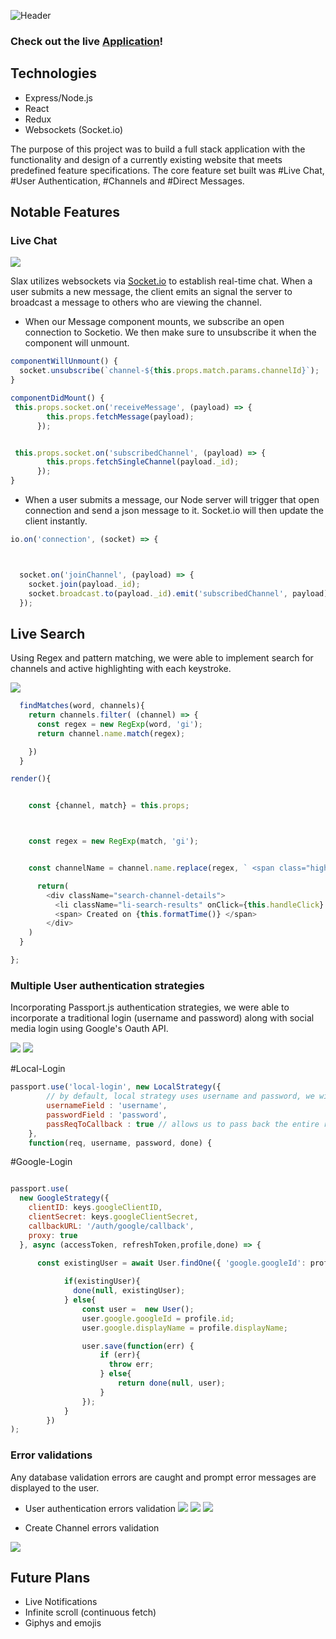 ![Header](http://res.cloudinary.com/dbtepon6n/image/upload/v1525737039/header.png)

### Check out the live [Application](http://slax.us)!

## Technologies

* Express/Node.js
* React
* Redux
* Websockets (Socket.io)

The purpose of this project was to build a full stack application with the functionality and design of a currently existing website that meets predefined feature specifications. The core feature set built was #Live Chat, #User Authentication, #Channels and #Direct Messages.

## Notable Features

### Live Chat

<img src='http://res.cloudinary.com/dbtepon6n/image/upload/v1525735040/livechat.gif' />

Slax utilizes websockets via [Socket.io](https://socket.io/) to establish real-time chat. When a user submits a new message, the client emits an signal the server to broadcast a message to others who are viewing the channel.

* When our Message component mounts, we subscribe an open connection to Socketio. We then make sure to unsubscribe it when the component will unmount.

```javascript
componentWillUnmount() {
  socket.unsubscribe(`channel-${this.props.match.params.channelId}`);
}

componentDidMount() {
 this.props.socket.on('receiveMessage', (payload) => {
        this.props.fetchMessage(payload);
      });


 this.props.socket.on('subscribedChannel', (payload) => {
        this.props.fetchSingleChannel(payload._id);
      });
}
```
* When a user submits a message, our Node server will trigger that open connection and send a json message to it. Socket.io will then update the client instantly.

```javascript
io.on('connection', (socket) => {



  socket.on('joinChannel', (payload) => {
    socket.join(payload._id);
    socket.broadcast.to(payload._id).emit('subscribedChannel', payload);
  });


```

## Live Search
Using Regex and pattern matching, we were able to implement search for channels and active highlighting with each keystroke.

<img src='http://res.cloudinary.com/dbtepon6n/image/upload/v1525734577/livesearch.gif' />

```javascript
  findMatches(word, channels){
    return channels.filter( (channel) => {
      const regex = new RegExp(word, 'gi');
      return channel.name.match(regex);

    })
  }


```

```javascript
render(){


    const {channel, match} = this.props;



    const regex = new RegExp(match, 'gi');


    const channelName = channel.name.replace(regex, ` <span class="highlight-name"> ${match} </span>`);

      return(
        <div className="search-channel-details">
          <li className="li-search-results" onClick={this.handleClick} dangerouslySetInnerHTML={{__html:channelName}} />
          <span> Created on {this.formatTime()} </span>
        </div>
    )
  }

};
```



### Multiple User authentication strategies
Incorporating Passport.js authentication strategies, we were able to incorporate a traditional login (username and password) along with social media login using Google's Oauth API.

<img src='http://res.cloudinary.com/dbtepon6n/image/upload/v1525734576/locallogin.gif' /> <img src='http://res.cloudinary.com/dbtepon6n/image/upload/v1525734577/googlelogin.gif' />

#Local-Login
```javascript
passport.use('local-login', new LocalStrategy({
        // by default, local strategy uses username and password, we will override with email
        usernameField : 'username',
        passwordField : 'password',
        passReqToCallback : true // allows us to pass back the entire request to the callback
    },
    function(req, username, password, done) { 

```

#Google-Login
```javascript

passport.use(
  new GoogleStrategy({
    clientID: keys.googleClientID,
    clientSecret: keys.googleClientSecret,
    callbackURL: '/auth/google/callback',
    proxy: true
  }, async (accessToken, refreshToken,profile,done) => {
    
      const existingUser = await User.findOne({ 'google.googleId': profile.id })

            if(existingUser){
              done(null, existingUser);
            } else{
                const user =  new User();
                user.google.googleId = profile.id;
                user.google.displayName = profile.displayName;

                user.save(function(err) {
                    if (err){
                      throw err;
                    } else{
                        return done(null, user);
                    }
                });
            }
        })
);

```

### Error validations
Any database validation errors are caught and prompt error messages are displayed to the user.

* User authentication errors validation
<img src='http://res.cloudinary.com/dbtepon6n/image/upload/v1525736579/usernameexists.gif' /> <img src='http://res.cloudinary.com/dbtepon6n/image/upload/v1525736577/incorrectpassword.gif' /> <img src='http://res.cloudinary.com/dbtepon6n/image/upload/v1525736576/invalidcredentials.gif' />






* Create Channel errors validation
<img src='http://res.cloudinary.com/dbtepon6n/image/upload/v1525736907/channelerrors.gif' />












## Future Plans

* Live Notifications
* Infinite scroll (continuous fetch)
* Giphys and emojis
